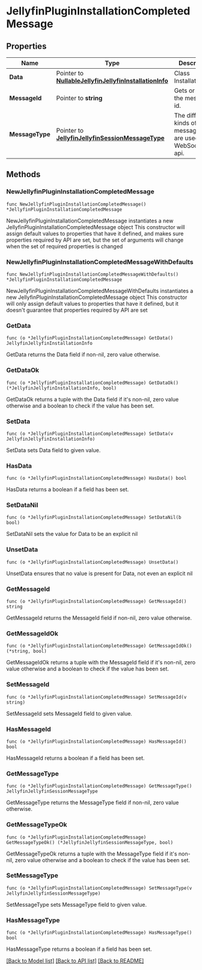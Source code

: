 # JellyfinPluginInstallationCompletedMessage

## Properties

Name | Type | Description | Notes
------------ | ------------- | ------------- | -------------
**Data** | Pointer to [**NullableJellyfinJellyfinInstallationInfo**](JellyfinInstallationInfo.md) | Class InstallationInfo. | [optional] 
**MessageId** | Pointer to **string** | Gets or sets the message id. | [optional] 
**MessageType** | Pointer to [**JellyfinJellyfinSessionMessageType**](JellyfinSessionMessageType.md) | The different kinds of messages that are used in the WebSocket api. | [optional] [readonly] [default to JELLYFINJELLYFINSESSIONMESSAGETYPE_PACKAGE_INSTALLATION_COMPLETED]

## Methods

### NewJellyfinPluginInstallationCompletedMessage

`func NewJellyfinPluginInstallationCompletedMessage() *JellyfinPluginInstallationCompletedMessage`

NewJellyfinPluginInstallationCompletedMessage instantiates a new JellyfinPluginInstallationCompletedMessage object
This constructor will assign default values to properties that have it defined,
and makes sure properties required by API are set, but the set of arguments
will change when the set of required properties is changed

### NewJellyfinPluginInstallationCompletedMessageWithDefaults

`func NewJellyfinPluginInstallationCompletedMessageWithDefaults() *JellyfinPluginInstallationCompletedMessage`

NewJellyfinPluginInstallationCompletedMessageWithDefaults instantiates a new JellyfinPluginInstallationCompletedMessage object
This constructor will only assign default values to properties that have it defined,
but it doesn't guarantee that properties required by API are set

### GetData

`func (o *JellyfinPluginInstallationCompletedMessage) GetData() JellyfinJellyfinInstallationInfo`

GetData returns the Data field if non-nil, zero value otherwise.

### GetDataOk

`func (o *JellyfinPluginInstallationCompletedMessage) GetDataOk() (*JellyfinJellyfinInstallationInfo, bool)`

GetDataOk returns a tuple with the Data field if it's non-nil, zero value otherwise
and a boolean to check if the value has been set.

### SetData

`func (o *JellyfinPluginInstallationCompletedMessage) SetData(v JellyfinJellyfinInstallationInfo)`

SetData sets Data field to given value.

### HasData

`func (o *JellyfinPluginInstallationCompletedMessage) HasData() bool`

HasData returns a boolean if a field has been set.

### SetDataNil

`func (o *JellyfinPluginInstallationCompletedMessage) SetDataNil(b bool)`

 SetDataNil sets the value for Data to be an explicit nil

### UnsetData
`func (o *JellyfinPluginInstallationCompletedMessage) UnsetData()`

UnsetData ensures that no value is present for Data, not even an explicit nil
### GetMessageId

`func (o *JellyfinPluginInstallationCompletedMessage) GetMessageId() string`

GetMessageId returns the MessageId field if non-nil, zero value otherwise.

### GetMessageIdOk

`func (o *JellyfinPluginInstallationCompletedMessage) GetMessageIdOk() (*string, bool)`

GetMessageIdOk returns a tuple with the MessageId field if it's non-nil, zero value otherwise
and a boolean to check if the value has been set.

### SetMessageId

`func (o *JellyfinPluginInstallationCompletedMessage) SetMessageId(v string)`

SetMessageId sets MessageId field to given value.

### HasMessageId

`func (o *JellyfinPluginInstallationCompletedMessage) HasMessageId() bool`

HasMessageId returns a boolean if a field has been set.

### GetMessageType

`func (o *JellyfinPluginInstallationCompletedMessage) GetMessageType() JellyfinJellyfinSessionMessageType`

GetMessageType returns the MessageType field if non-nil, zero value otherwise.

### GetMessageTypeOk

`func (o *JellyfinPluginInstallationCompletedMessage) GetMessageTypeOk() (*JellyfinJellyfinSessionMessageType, bool)`

GetMessageTypeOk returns a tuple with the MessageType field if it's non-nil, zero value otherwise
and a boolean to check if the value has been set.

### SetMessageType

`func (o *JellyfinPluginInstallationCompletedMessage) SetMessageType(v JellyfinJellyfinSessionMessageType)`

SetMessageType sets MessageType field to given value.

### HasMessageType

`func (o *JellyfinPluginInstallationCompletedMessage) HasMessageType() bool`

HasMessageType returns a boolean if a field has been set.


[[Back to Model list]](../README.md#documentation-for-models) [[Back to API list]](../README.md#documentation-for-api-endpoints) [[Back to README]](../README.md)



